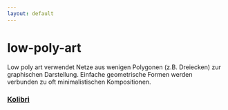 ```yaml
---
layout: default
---
```

# low-poly-art

Low poly art verwendet Netze aus wenigen Polygonen (z.B. Dreiecken) zur graphischen Darstellung. Einfache geometrische Formen werden verbunden zu oft minimalistischen Kompositionen.

### [Kolibri](https://selber-ausmalen.de/designs/low-poly-art/kolibri.svg)
